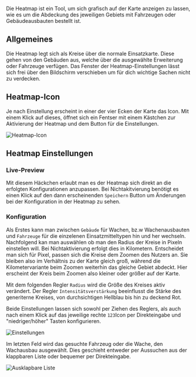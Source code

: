 Die Heatmap ist ein Tool, um sich grafisch auf der Karte anzeigen zu lassen, wie es um die Abdeckung des jeweiligen Gebiets mit Fahrzeugen oder Gebäudeausbauten bestellt ist.

## Allgemeines

Die Heatmap legt sich als Kreise über die normale Einsatzkarte. Diese gehen von den Gebäuden aus, welche über die ausgewählte Erweiterung oder Fahrzeuge verfügen. 
Das Fenster der Heatmap-Einstellungen lässt sich frei über den Bildschirm verschieben um für dich wichtige Sachen nicht zu verdecken.

## Heatmap-Icon

Je nach Einstellung erscheint in einer der vier Ecken der Karte das Icon. Mit einem Klick auf dieses, öffnet sich ein Fentser mit einem Kästchen zur Aktivierung der Heatmap und dem Button für die Einstellungen.

![Heatmap-Icon](./heatmapicon.PNG)

## Heatmap Einstellungen

### Live-Preview

Mit diesem Häckchen erlaubt man es der Heatmap sich direkt an die erfolgten Konfigurationen anzupassen. Bei Nichtakitvierung benötigt es einen Klick auf den dann erscheinenden `Speichern` Button um Änderungen bei der Konfiguration in der Heatmap zu sehen.

### Konfiguration

Als Erstes kann man zwischen `Gebäude` für Wachen, bz.w Wachenausbauten und `Fahrzeuge` für die einzelenen Einsatzmitteltypen hin und her wechseln.
Nachfolgend kan man auswählen ob man den Radius der Kreise in Pixeln einstellen will. Bei Nichtaktivierung erfolgt dies in Kilometern. Entscheidet man sich für Pixel, passen sich die Kreise dem Zoomen des Nutzers an. Sie bleiben also im Verhältnis zu der Karte gleich groß, während die Kilometervariante beim Zoomen weiterhin das gleiche Gebiet abdeckt. Hier erscheint der Kreis beim Zoomen also kleiner oder größer auf der Karte.

Mit dem folgenden Regler `Radius` wird die Größe des Kreises aktiv verändert. Der Regler `Intensitätsverstärkung` beeinflusst die Stärke des generiterne Kreises, von durchsichtigen Hellblau bis hin zu deckend Rot.

Beide Einstellungen lassen sich sowohl per Ziehen des Reglers, als auch nach einem Klick auf das jeweilige rechte `123`Icon per Direkteingabe und "niedriger/höher" Tasten konfigurieren.

![Einstellungen](./heatmapeinstellungen.PNG)

Im letzten Feld wird das gesuchte Fahrzeug oder die Wache, den Wachausbau ausgewählt. Dies geschieht entweder per Aussuchen aus der klappbaren Liste oder bequemer per Direkteingabe.

![Ausklapbare Liste](./heatmapliste.PNG)
